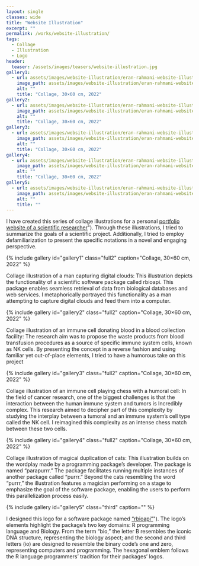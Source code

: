 ```yaml
---
layout: single
classes: wide
title: "Website Illustration"
excerpt: ""
permalink: /works/website-illustration/
tags:
  - Collage
  - Illustration
  - Logo
header:
  teaser: /assets/images/teasers/website-illustration.jpg 
gallery1:
  - url: assets/images/website-illustration/eran-rahmani-website-illustration-01.jpg
    image_path: assets/images/website-illustration/eran-rahmani-website-illustration-01.jpg
    alt: ""
    title: "Collage, 30×60 cm, 2022"
gallery2:
  - url: assets/images/website-illustration/eran-rahmani-website-illustration-02.jpg
    image_path: assets/images/website-illustration/eran-rahmani-website-illustration-02.jpg
    alt: ""
    title: "Collage, 30×60 cm, 2022"
gallery3:
  - url: assets/images/website-illustration/eran-rahmani-website-illustration-03.jpg
    image_path: assets/images/website-illustration/eran-rahmani-website-illustration-03.jpg
    alt: ""
    title: "Collage, 30×60 cm, 2022"
gallery4:
  - url: assets/images/website-illustration/eran-rahmani-website-illustration-01.jpg
    image_path: assets/images/website-illustration/eran-rahmani-website-illustration-01.jpg
    alt: ""
    title: "Collage, 30×60 cm, 2022"
gallery5:
  - url: assets/images/website-illustration/eran-rahmani-website-illustration-05.png
    image_path: assets/images/website-illustration/eran-rahmani-website-illustration-05.png
    alt: ""
    title: ""
---
```


I have created this series of collage illustrations for a personal [portfolio website of a scientific researcher](https://moosa-r.com "Moosa Rezwani")"). Through these illustrations, I tried to summarize the goals of a scientific project. Additionally, I tried to employ defamiliarization to present the specific notations in a novel and engaging perspective. 

{% include gallery id="gallery1" class="full2" caption="Collage, 30×60 cm, 2022" %}

Collage illustration of a man capturing digital clouds: This illustration depicts the functionality of a scientific software package called rbioapi. This package enables seamless retrieval of data from biological databases and web services. I metaphorically portrayed this functionality as a man attempting to capture digital clouds and feed them into a computer. 

{% include gallery id="gallery2" class="full2" caption="Collage, 30×60 cm, 2022" %}

Collage illustration of an immune cell donating blood in a blood collection facility: The research aim was to propose the waste products from blood transfusion procedures as a source of specific immune system cells, known as NK cells. By presenting the concept in a reverse fashion and using familiar yet out-of-place elements, I tried to have a humorous take on this project 

{% include gallery id="gallery3" class="full2" caption="Collage, 30×60 cm, 2022" %}

Collage illustration of an immune cell playing chess with a humoral cell: In the field of cancer research, one of the biggest challenges is that the interaction between the human immune system and tumors is Incredibly complex. This research aimed to decipher part of this complexity by studying the interplay between a tumoral and an immune system’s cell type called the NK cell. I reimagined this complexity as an intense chess match between these two cells. 

{% include gallery id="gallery4" class="full2" caption="Collage, 30×60 cm, 2022" %}

Collage illustration of magical duplication of cats: This illustration builds on the wordplay made by a programming package’s developer. The package is named “parapurrr.” The package facilitates running multiple instances of another package called “purrr.” Beyond the cats resembling the word “purrr,” the illustration features a magician performing on a stage to emphasize the goal of the software package, enabling the users to perform this parallelization process easily. 

{% include gallery id="gallery5" class="third" caption="" %}

I designed this logo for a software package named [“rbioapi”](https://rbioapi.moosa-r.com "rbioapi: User-Friendly R Interface to Biologic Web Services' API")"). The logo’s elements highlight the package’s two key domains: R programming language and Biology. From the term “bio,” the letter B resembles the iconic DNA structure, representing the biology aspect; and the second and third letters (io) are designed to resemble the binary code’s one and zero, representing computers and programming. The hexagonal emblem follows the R language programmers’ tradition for their packages’ logos. 
